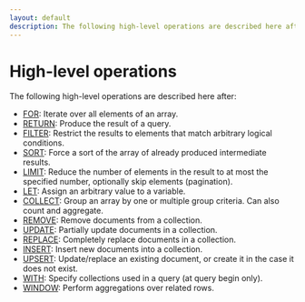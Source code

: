 ```yaml
---
layout: default
description: The following high-level operations are described here after
---
```

High-level operations
=====================

The following high-level operations are described here after:

* [FOR](operations-for.html): Iterate over all elements of an array.
* [RETURN](operations-return.html): Produce the result of a query.
* [FILTER](operations-filter.html): Restrict the results to elements that match arbitrary logical conditions.
* [SORT](operations-sort.html): Force a sort of the array of already produced intermediate results.
* [LIMIT](operations-limit.html): Reduce the number of elements in the result to at most the specified number, optionally skip elements (pagination).
* [LET](operations-let.html): Assign an arbitrary value to a variable.
* [COLLECT](operations-collect.html): Group an array by one or multiple group criteria. Can also count and aggregate.
* [REMOVE](operations-remove.html): Remove documents from a collection.
* [UPDATE](operations-update.html): Partially update documents in a collection.
* [REPLACE](operations-replace.html): Completely replace documents in a collection.
* [INSERT](operations-insert.html): Insert new documents into a collection.
* [UPSERT](operations-upsert.html): Update/replace an existing document, or create it in the case it does not exist.
* [WITH](operations-with.html): Specify collections used in a query (at query begin only).
* [WINDOW](operations-window.html): Perform aggregations over related rows.